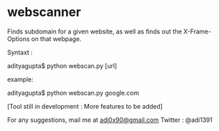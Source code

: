 webscanner
==========

Finds subdomain for a given website, as well as finds out the X-Frame-Options on that webpage. 

Syntaxt : 

adityagupta$ python webscan.py [url]

example:

adityagupta$ python webscan.py google.com

[Tool still in development : More features to be added]

For any suggestions, mail me at adi0x90@gmail.com
Twitter : @adi1391
